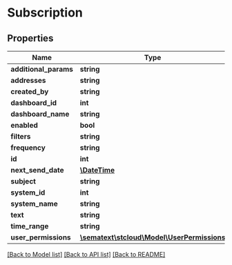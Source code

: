 # Subscription

## Properties
Name | Type | Description | Notes
------------ | ------------- | ------------- | -------------
**additional_params** | **string** |  | [optional] 
**addresses** | **string** |  | [optional] 
**created_by** | **string** |  | [optional] 
**dashboard_id** | **int** |  | [optional] 
**dashboard_name** | **string** |  | [optional] 
**enabled** | **bool** |  | [optional] 
**filters** | **string** |  | [optional] 
**frequency** | **string** |  | [optional] 
**id** | **int** |  | [optional] 
**next_send_date** | [**\DateTime**](\DateTime.md) |  | [optional] 
**subject** | **string** |  | [optional] 
**system_id** | **int** |  | [optional] 
**system_name** | **string** |  | [optional] 
**text** | **string** |  | [optional] 
**time_range** | **string** |  | [optional] 
**user_permissions** | [**\sematext\stcloud\Model\UserPermissions**](UserPermissions.md) |  | [optional] 

[[Back to Model list]](../../README.md#documentation-for-models) [[Back to API list]](../../README.md#documentation-for-api-endpoints) [[Back to README]](../../README.md)


